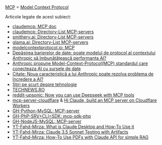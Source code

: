 [MCP](https://www.claudemcp.com/) = [Model Context Protocol](https://www.claudemcp.com/specification)

Articole legate de acest subiect:

 - [claudemcp: MCP doc](https://www.claudemcp.com/docs/introduction)
 - [claudemcp: Directory-List MCP-servers](https://www.claudemcp.com/servers)
 - [smithery.ai: Directory-List MCP-servers](https://smithery.ai/)
 - [glama.ai: Directory-List MCP-servers](https://glama.ai/mcp/servers?attributes=)
 - [modelcontextprotocol.io: MCP](https://modelcontextprotocol.io/introduction)
 - [Depășirea barierelor de date: poate modelul de protocol al contextului Anthropic să îmbunătățească performanța AI?](https://www.unite.ai/ro/dep%C4%83%C8%99irea-barierelor-de-date-poate-modelul-antropici-protocolul-contextului-%C3%AEmbun%C4%83t%C4%83%C8%9Bi-performan%C8%9Ba-IA/)
 - [Anthropic propune Model-Context-Protocol(MCP) standardul care conecteaza AI cu sursele de date](https://itmaniatv.com/anthropic-propune-model-context-protocol-standardul-care-conecteaza-ai-cu-sursele-de-date/)
 - [Citate: Noua caracteristică a lui Anthropic poate rezolva problema de încredere a AI?](https://unite.ai/ro/cit%C4%83rile-pot-antropici-noua-caracteristic%C4%83-s%C4%83-rezolve-problema-de-%C3%AEncredere/)
 - [Știri pe scurt despre tehnologie](https://pescurt.ro/tag/tehnologie?page=148)
 - [TECHNEWS.RO](https://technewsro.blog/2024/11/)
 - [reddit-upsonic: Now you can use Deepseek with MCP tools](https://www.reddit.com/r/LocalLLaMA/comments/1ic24e0/now_you_can_use_deepseek_with_mcp_tools/)
 - [mcp-server-cloudflare](https://github.com/cloudflare/mcp-server-cloudflare) & [Hi Claude, build an MCP server on Cloudflare Workers](https://blog.cloudflare.com/model-context-protocol/)
 - [GH-Python-MySQL: MCP-server](https://github.com/designcomputer/mysql_mcp_server)
 - [GH-PhP-SRV+CLI=SDK: mcp-sdk-php](https://github.com/logiscape/mcp-sdk-php)
 - [GH-NodeJS-MySQL: MCP-server](https://github.com/benborla/mcp-server-mysql)
 - [YT-Fahd-Mirza: What is Claude Desktop and How-To Use it](https://www.youtube.com/watch?v=lkt_g6RV1o0&ab_channel=FahdMirza)
 - [YT-Fahd-Mirza: Claude 3.5 Sonnet Testing with Artifacts](https://www.youtube.com/watch?v=jl9bI-enIcs&ab_channel=FahdMirza)
 - [YT-Fahd-Mirza: How-To Use PDFs with Claude API for simple RAG](https://www.youtube.com/watch?v=qLBXjzlDxH8&ab_channel=FahdMirza)
